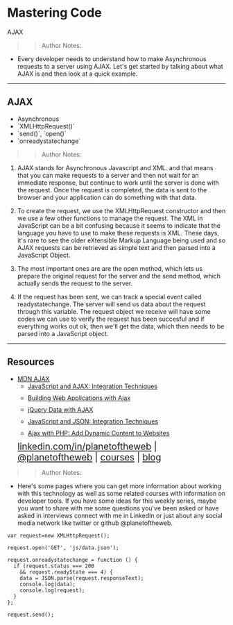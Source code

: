 <!-- .slide: data-state="title" -->

# Mastering Code
AJAX

>>Author Notes:
- Every developer needs to understand how to make Asynchronous requests to a server using AJAX. Let's get started by talking about what AJAX is and then look at a quick example.

---

## AJAX

<ul>
  <li class="fragment">Asynchronous</li>
  <li class="fragment">`XMLHttpRequest()`</li>
  <li class="fragment">`send()`, `open()` </li>
  <li class="fragment">`onreadystatechange`</li>
</ul>

>>Author Notes:

1. AJAX stands for Asynchronous Javascript and XML. and that means that you can make requests to a server and then not wait for an immediate response, but continue to work until the server is done with the request. Once the request is completed, the data is sent to the browser and your application can do something with that data.

1. To create the request, we use the XMLHttpRequest constructor and then we use a few other functions to manage the request. The XML in JavaScript can be a bit confusing because it seems to indicate that the language you have to use to make these requests is XML. These days, it's rare to see the older eXtensible Markup Language being used and so AJAX requests can be retrieved as simple text and then parsed into a JavaScript Object.

1. The most important ones are are the open method, which lets us prepare the original request for the server and the send method, which actually sends the request to the server.

1. If the request has been sent, we can track a special event called readystatechange. The server will send us data about the request through this variable. The request object we receive will have some codes we can use to verify the request has been succesful and if everything works out ok, then we'll get the data, which then needs to be parsed into a JavaScript object.

---
## Resources
<ul>
  <li><a href="https://developer.mozilla.org/en-US/docs/AJAX">MDN AJAX</a></li>
  <li style="list-style: none;">
    <ul>
      <li style="margin-bottom: 10px"><a href="https://www.linkedin.com/learning/javascript-and-ajax-integration-techniques">JavaScript and AJAX: Integration Techniques</a></li>
      <li style="margin-bottom: 10px"><a href="https://www.linkedin.com/learning/building-web-applications-with-ajax/welcome">Building Web Applications with Ajax</a></li>
      <li style="margin-bottom: 10px"><a href="jQuery Data with AJAX">jQuery Data with AJAX</a></li>
      <li style="margin-bottom: 10px"><a href="https://www.linkedin.com/learning/javascript-and-json-integration-techniques?u=2125562">JavaScript and JSON: Integration Techniques</a></li>
      <li style="margin-bottom: 10px"><a href="https://www.linkedin.com/learning/ajax-with-php-add-dynamic-content-to-websites">Ajax with PHP: Add Dynamic Content to Websites</a></li>
    </ul>
  <li style="list-style: none; font-size: 1.3rem;"><a href="https://www.linkedin.com/in/planetoftheweb">linkedin.com/in/planetoftheweb</a> | <a href="https://www.twitter.com/planetoftheweb">@planetoftheweb</a> | <a href="https://www.linkedin.com/learning/instructors/ray-villalobos">courses</a> | <a href="https://raybo.org">blog</a></li>
</ul>

>> Author Notes:
- Here's some pages where you can get more information about working with this technology as well as some related courses with information on developer tools. If you have some ideas for this weekly series, maybe you want to share with me some questions you've been asked or have asked in interviews connect with me in LinkedIn or just about any social media network like twitter or github @planetoftheweb.

```
var request=new XMLHttpRequest();

request.open('GET', 'js/data.json');

request.onreadystatechange = function () {
  if (request.status === 200 
    && request.readyState === 4) {
    data = JSON.parse(request.responseText);
    console.log(data);
    console.log(request);
  }
};

request.send();
```